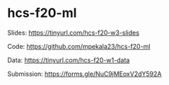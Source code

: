 # hcs-f20-ml
Slides: https://tinyurl.com/hcs-f20-w3-slides

Code: https://github.com/mpekala23/hcs-f20-ml

Data: https://tinyurl.com/hcs-f20-w1-data

Submission: https://forms.gle/NuC9jMEoxV2dY592A
